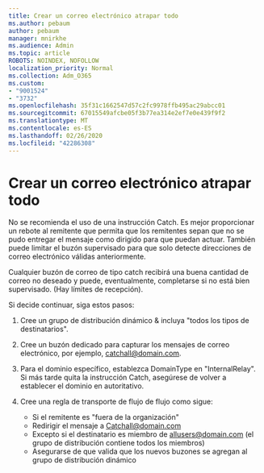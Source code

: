 ```yaml
---
title: Crear un correo electrónico atrapar todo
ms.author: pebaum
author: pebaum
manager: mnirkhe
ms.audience: Admin
ms.topic: article
ROBOTS: NOINDEX, NOFOLLOW
localization_priority: Normal
ms.collection: Adm_O365
ms.custom:
- "9001524"
- "3732"
ms.openlocfilehash: 35f31c1662547d57c2fc9978ffb495ac29abcc01
ms.sourcegitcommit: 67015549afcbe05f3b77ea314e2ef7e0e439f9f2
ms.translationtype: MT
ms.contentlocale: es-ES
ms.lasthandoff: 02/26/2020
ms.locfileid: "42286308"
---
```

# <a name="create-an-email-catch-all"></a>Crear un correo electrónico atrapar todo

No se recomienda el uso de una instrucción Catch. Es mejor proporcionar un rebote al remitente que permita que los remitentes sepan que no se pudo entregar el mensaje como dirigido para que puedan actuar. También puede limitar el buzón supervisado para que solo detecte direcciones de correo electrónico válidas anteriormente. 

Cualquier buzón de correo de tipo catch recibirá una buena cantidad de correo no deseado y puede, eventualmente, completarse si no está bien supervisado. (Hay límites de recepción). 

Si decide continuar, siga estos pasos:

1. Cree un grupo de distribución dinámico & incluya "todos los tipos de destinatarios".

2. Cree un buzón dedicado para capturar los mensajes de correo electrónico, por ejemplo, catchall@domain.com.

3. Para el dominio específico, establezca DomainType en "InternalRelay". Si más tarde quita la instrucción Catch, asegúrese de volver a establecer el dominio en autoritativo.

4. Cree una regla de transporte de flujo de flujo como sigue:

    - Si el remitente es "fuera de la organización"
    - Redirigir el mensaje a Catchall@domain.com
    - Excepto si el destinatario es miembro de allusers@domain.com (el grupo de distribución contiene todos los miembros)
    - Asegurarse de que valida que los nuevos buzones se agregan al grupo de distribución dinámico
